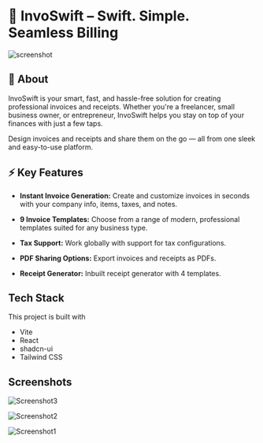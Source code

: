 # 🧾 InvoSwift – Swift. Simple. Seamless Billing

![screenshot](https://raw.githubusercontent.com/RainboeStrykr/invoswift/refs/heads/main/media/MEDIA.png)

## 📱 About
InvoSwift is your smart, fast, and hassle-free solution for creating professional invoices and receipts. Whether you're a freelancer, small business owner, or entrepreneur, InvoSwift helps you stay on top of your finances with just a few taps.

Design invoices and receipts and share them on the go — all from one sleek and easy-to-use platform.

## ⚡️ Key Features

- **Instant Invoice Generation:** Create and customize invoices in seconds with your company info, items, taxes, and notes.

- **9 Invoice Templates:** Choose from a range of modern, professional templates suited for any business type.

- **Tax Support:** Work globally with support for tax configurations.

- **PDF Sharing Options:** Export invoices and receipts as PDFs.

- **Receipt Generator:** Inbuilt receipt generator with 4 templates.

## Tech Stack

This project is built with

- Vite
- React
- shadcn-ui
- Tailwind CSS

## Screenshots

![Screenshot3](https://raw.githubusercontent.com/RainboeStrykr/invoswift/refs/heads/main/media/InvoSwift-Screenshot(3).png)

![Screenshot2](https://raw.githubusercontent.com/RainboeStrykr/invoswift/refs/heads/main/media/InvoSwift-Screenshot(2).png)

![Screenshot1](https://raw.githubusercontent.com/RainboeStrykr/invoswift/refs/heads/main/media/InvoSwift-Screenshot(1).png)



